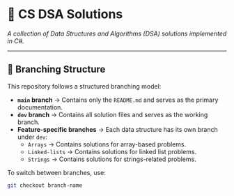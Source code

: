 # 📌 CS DSA Solutions  
_A collection of Data Structures and Algorithms (DSA) solutions implemented in C#._

---

## 🌳 Branching Structure  
This repository follows a structured branching model:  

- **`main` branch** → Contains only the `README.md` and serves as the primary documentation.  
- **`dev` branch** → Contains all solution files and serves as the working branch.  
- **Feature-specific branches** → Each data structure has its own branch under `dev`:  
  - `Arrays` → Contains solutions for array-based problems.  
  - `Linked-lists` → Contains solutions for linked list problems.  
  - `Strings` → Contains solutions for strings-related problems.  
  

To switch between branches, use:  
```sh
git checkout branch-name
